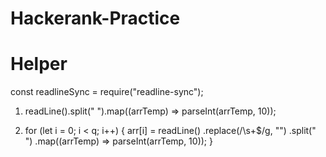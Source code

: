 # Hackerank-Practice

# Helper
const readlineSync = require("readline-sync");

<!-- Input an array in a line -->
1) readLine().split(" ").map((arrTemp) => parseInt(arrTemp, 10));

<!-- Input multi array in a multi line -->
2) for (let i = 0; i < q; i++) {
     arr[i] = readLine()
       .replace(/\s+$/g, "")
       .split(" ")
       .map((arrTemp) => parseInt(arrTemp, 10));
   }